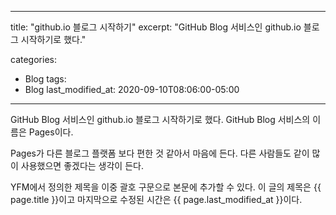 
---
title:  "github.io 블로그 시작하기"
excerpt: "GitHub Blog 서비스인 github.io 블로그 시작하기로 했다."

categories:
  - Blog
tags:
  - Blog
last_modified_at: 2020-09-10T08:06:00-05:00
---

GitHub Blog 서비스인 github.io 블로그 시작하기로 했다.
GitHub Blog 서비스의 이름은 Pages이다.

Pages가 다른 블로그 플랫폼 보다 편한 것 같아서 마음에 든다.
다른 사람들도 같이 많이 사용했으면 좋겠다는 생각이 든다.

YFM에서 정의한 제목을 이중 괄호 구문으로 본문에 추가할 수 있다.
이 글의 제목은 {{ page.title }}이고
마지막으로 수정된 시간은 {{ page.last_modified_at }}이다.
